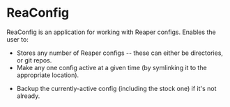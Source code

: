 # ReaConfig

ReaConfig is an application for working with Reaper configs. Enables the user to:
- Stores any number of Reaper configs -- these can either be directories, or git repos.
- Make any one config active at a given time (by symlinking it to the appropriate location).
<!-- TODO: -->
<!-- - Merge any two configs. -->
- Backup the currently-active config (including the stock one) if it's not already.
